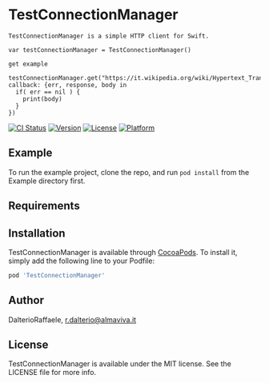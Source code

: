 # TestConnectionManager
```
TestConnectionManager is a simple HTTP client for Swift.

var testConnectionManager = TestConnectionManager()

get example

testConnectionManager.get("https://it.wikipedia.org/wiki/Hypertext_Transfer_Protocol", callback: {err, response, body in
  if( err == nil ) {
    print(body)
  }
})
```
[![CI Status](http://img.shields.io/travis/DalterioRaffaele/TestConnectionManager.svg?style=flat)](https://travis-ci.org/DalterioRaffaele/TestConnectionManager)
[![Version](https://img.shields.io/cocoapods/v/TestConnectionManager.svg?style=flat)](http://cocoapods.org/pods/TestConnectionManager)
[![License](https://img.shields.io/cocoapods/l/TestConnectionManager.svg?style=flat)](http://cocoapods.org/pods/TestConnectionManager)
[![Platform](https://img.shields.io/cocoapods/p/TestConnectionManager.svg?style=flat)](http://cocoapods.org/pods/TestConnectionManager)

## Example

To run the example project, clone the repo, and run `pod install` from the Example directory first.

## Requirements

## Installation

TestConnectionManager is available through [CocoaPods](http://cocoapods.org). To install
it, simply add the following line to your Podfile:

```ruby
pod 'TestConnectionManager'
```

## Author

DalterioRaffaele, r.dalterio@almaviva.it

## License

TestConnectionManager is available under the MIT license. See the LICENSE file for more info.
